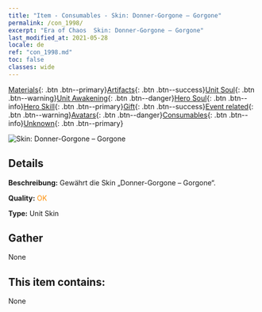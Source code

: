 ```yaml
---
title: "Item - Consumables - Skin: Donner-Gorgone – Gorgone"
permalink: /con_1998/
excerpt: "Era of Chaos  Skin: Donner-Gorgone – Gorgone"
last_modified_at: 2021-05-28
locale: de
ref: "con_1998.md"
toc: false
classes: wide
---
```

 [Materials](/ItemsDE/){: .btn .btn--primary}[Artifacts](/ItemsDE/Artifacts/){: .btn .btn--success}[Unit Soul](/ItemsDE/UnitSoul/){: .btn .btn--warning}[Unit Awakening](/ItemsDE/UnitAwakening/){: .btn .btn--danger}[Hero Soul](/ItemsDE/HeroSoul/){: .btn .btn--info}[Hero Skill](/ItemsDE/HeroSkill/){: .btn .btn--primary}[Gift](/ItemsDE/Gift/){: .btn .btn--success}[Event related](/ItemsDE/Events/){: .btn .btn--warning}[Avatars](/ItemsDE/Avatars/){: .btn .btn--danger}[Consumables](/ItemsDE/Consumables/){: .btn .btn--info}[Unknown](/ItemsDE/Unknown/){: .btn .btn--primary}

 ![Skin: Donner-Gorgone – Gorgone](/images/u/ti_manniupifu.jpg)

## Details
 **Beschreibung:** Gewährt die Skin „Donner-Gorgone – Gorgone“.

 **Quality:** <span style="color: #FF8C00">OK</span>

 **Type:** Unit Skin

## Gather

  None

## This item contains:

  None

